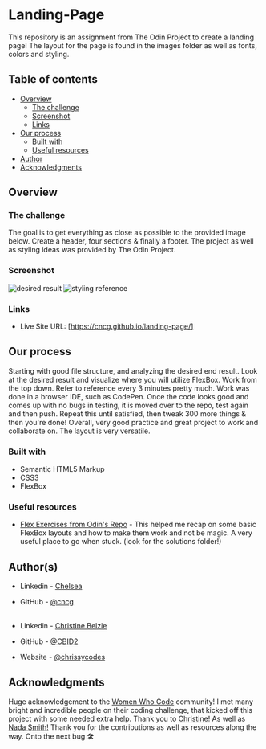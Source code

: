 # Landing-Page

This repository is an assignment from The Odin Project to create a landing page!
The layout for the page is found in the images folder as well as fonts, colors and styling.

## Table of contents

- [Overview](#overview)
  - [The challenge](#the-challenge)
  - [Screenshot](#screenshot)
  - [Links](#links)
- [Our process](#our-process)
  - [Built with](#built-with)
  - [Useful resources](#useful-resources)
- [Author](#author)
- [Acknowledgments](#acknowledgments)

## Overview

### The challenge

The goal is to get everything as close as possible to the provided image below. Create a header, four sections & finally a footer. The project as well as styling ideas was provided by The Odin Project.

### Screenshot

![desired result](./reference/layout-refernce.jpg)
![styling reference](./reference/styling-reference.jpg)

### Links

- Live Site URL:
  [https://cncg.github.io/landing-page/]

## Our process

Starting with good file structure, and analyzing the desired end result. Look at the desired result and visualize where you will utilize FlexBox. Work from the top down. Refer to reference every 3 minutes pretty much. Work was done in a browser IDE, such as CodePen. Once the code looks good and comes up with no bugs in testing, it is moved over to the repo, test again and then push. Repeat this until satisfied, then tweak 300 more things & then you're done! Overall, very good practice and great project to work and collaborate on. The layout is very versatile.

### Built with

- Semantic HTML5 Markup
- CSS3
- FlexBox

### Useful resources

- [Flex Exercises from Odin's Repo](https://github.com/TheOdinProject/css-exercises/tree/main/flex) - This helped me recap on some basic FlexBox layouts and how to make them work and not be magic. A very useful place to go when stuck. (look for the solutions folder!)

## Author(s)

- Linkedin - [Chelsea](www.linkedin.com/in/chelsea-calvo)
- GitHub - [@cncg](https://github.com/cncg)
  <br/>
  <br/>

- Linkedin - [Christine Belzie](https://www.linkedin.com/in/christinebelzie/)
- GitHub - [@CBID2](https://github.com/CBID2)
- Website - [@chrissycodes](https://chrissycodes.hashnode.dev/)

## Acknowledgments

Huge acknowledgement to the [Women Who Code](https://www.womenwhocode.com/) community! I met many bright and incredible people on their coding challenge, that kicked off this project with some needed extra help. Thank you to [Christine!](https://github.com/CBID2) As well as [Nada Smith!](https://github.com/NadaSmith) Thank you for the contributions as well as resources along the way. Onto the next bug 🛠
